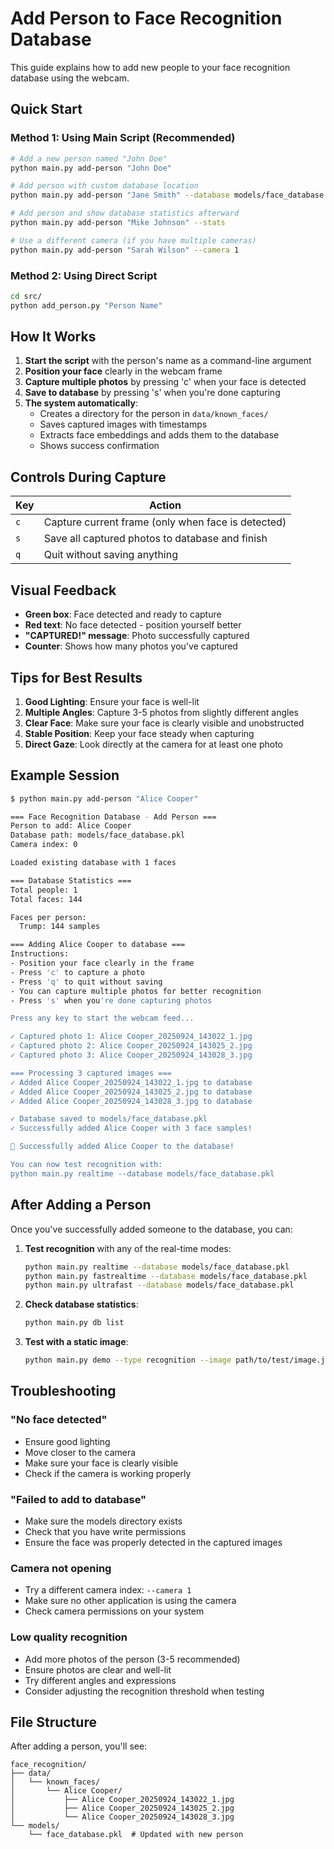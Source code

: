 # Add Person to Face Recognition Database

This guide explains how to add new people to your face recognition database using the webcam.

## Quick Start

### Method 1: Using Main Script (Recommended)
```bash
# Add a new person named "John Doe"
python main.py add-person "John Doe"

# Add person with custom database location
python main.py add-person "Jane Smith" --database models/face_database.pkl

# Add person and show database statistics afterward
python main.py add-person "Mike Johnson" --stats

# Use a different camera (if you have multiple cameras)
python main.py add-person "Sarah Wilson" --camera 1
```

### Method 2: Using Direct Script
```bash
cd src/
python add_person.py "Person Name"
```

## How It Works

1. **Start the script** with the person's name as a command-line argument
2. **Position your face** clearly in the webcam frame
3. **Capture multiple photos** by pressing 'c' when your face is detected
4. **Save to database** by pressing 's' when you're done capturing
5. **The system automatically**:
   - Creates a directory for the person in `data/known_faces/`
   - Saves captured images with timestamps
   - Extracts face embeddings and adds them to the database
   - Shows success confirmation

## Controls During Capture

| Key | Action |
|-----|--------|
| `c` | Capture current frame (only when face is detected) |
| `s` | Save all captured photos to database and finish |
| `q` | Quit without saving anything |

## Visual Feedback

- **Green box**: Face detected and ready to capture
- **Red text**: No face detected - position yourself better
- **"CAPTURED!" message**: Photo successfully captured
- **Counter**: Shows how many photos you've captured

## Tips for Best Results

1. **Good Lighting**: Ensure your face is well-lit
2. **Multiple Angles**: Capture 3-5 photos from slightly different angles
3. **Clear Face**: Make sure your face is clearly visible and unobstructed
4. **Stable Position**: Keep your face steady when capturing
5. **Direct Gaze**: Look directly at the camera for at least one photo

## Example Session

```bash
$ python main.py add-person "Alice Cooper"

=== Face Recognition Database - Add Person ===
Person to add: Alice Cooper
Database path: models/face_database.pkl
Camera index: 0

Loaded existing database with 1 faces

=== Database Statistics ===
Total people: 1
Total faces: 144

Faces per person:
  Trump: 144 samples

=== Adding Alice Cooper to database ===
Instructions:
- Position your face clearly in the frame
- Press 'c' to capture a photo
- Press 'q' to quit without saving
- You can capture multiple photos for better recognition
- Press 's' when you're done capturing photos

Press any key to start the webcam feed...

✓ Captured photo 1: Alice Cooper_20250924_143022_1.jpg
✓ Captured photo 2: Alice Cooper_20250924_143025_2.jpg
✓ Captured photo 3: Alice Cooper_20250924_143028_3.jpg

=== Processing 3 captured images ===
✓ Added Alice Cooper_20250924_143022_1.jpg to database
✓ Added Alice Cooper_20250924_143025_2.jpg to database
✓ Added Alice Cooper_20250924_143028_3.jpg to database

✓ Database saved to models/face_database.pkl
✓ Successfully added Alice Cooper with 3 face samples!

🎉 Successfully added Alice Cooper to the database!

You can now test recognition with:
python main.py realtime --database models/face_database.pkl
```

## After Adding a Person

Once you've successfully added someone to the database, you can:

1. **Test recognition** with any of the real-time modes:
   ```bash
   python main.py realtime --database models/face_database.pkl
   python main.py fastrealtime --database models/face_database.pkl
   python main.py ultrafast --database models/face_database.pkl
   ```

2. **Check database statistics**:
   ```bash
   python main.py db list
   ```

3. **Test with a static image**:
   ```bash
   python main.py demo --type recognition --image path/to/test/image.jpg --database models/face_database.pkl
   ```

## Troubleshooting

### "No face detected"
- Ensure good lighting
- Move closer to the camera
- Make sure your face is clearly visible
- Check if the camera is working properly

### "Failed to add to database"
- Make sure the models directory exists
- Check that you have write permissions
- Ensure the face was properly detected in the captured images

### Camera not opening
- Try a different camera index: `--camera 1`
- Make sure no other application is using the camera
- Check camera permissions on your system

### Low quality recognition
- Add more photos of the person (3-5 recommended)
- Ensure photos are clear and well-lit
- Try different angles and expressions
- Consider adjusting the recognition threshold when testing

## File Structure

After adding a person, you'll see:

```
face_recognition/
├── data/
│   └── known_faces/
│       └── Alice Cooper/
│           ├── Alice Cooper_20250924_143022_1.jpg
│           ├── Alice Cooper_20250924_143025_2.jpg
│           └── Alice Cooper_20250924_143028_3.jpg
└── models/
    └── face_database.pkl  # Updated with new person
```